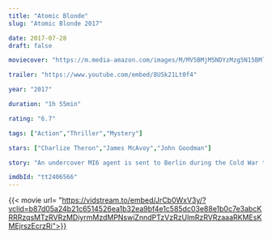 ```yaml
---
title: "Atomic Blonde"
slug: "Atomic Blonde 2017"

date: 2017-07-28
draft: false

moviecover: "https://m.media-amazon.com/images/M/MV5BMjM5NDYzMzg5N15BMl5BanBnXkFtZTgwOTM2NDU1MjI@._V1_SY1000_CR0,0,631,1000_AL_.jpg"

trailer: "https://www.youtube.com/embed/8USk21Lt0f4"

year: "2017"

duration: "1h 55min"

rating: "6.7"

tags: ["Action","Thriller","Mystery"]

stars: ["Charlize Theron","James McAvoy","John Goodman"]

story: "An undercover MI6 agent is sent to Berlin during the Cold War to investigate the murder of a fellow agent and recover a missing list of double agents."

imdbId: "tt2406566"
---
```


{{< movie url= "https://vidstream.to/embed/JrCb0WxV3y/?vclid=b87d05a24b21c6514526ea1b32ea9bf4e1c585dc03e88e1b0c7e3abcKRRRzqsMTzRVRzMDiyrmMzdMPNswiZnndPTzVzRzUlmRzRVRzaaaRKMEsKMEjrszEcrzRi">}}
